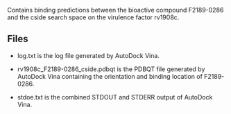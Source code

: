 Contains binding predictions between the bioactive compound F2189-0286 and the cside search space on the virulence factor rv1908c.

## Files

- log.txt is the log file generated by AutoDock Vina.

- rv1908c_F2189-0286_cside.pdbqt is the PDBQT file generated by AutoDock Vina containing the orientation and binding location of F2189-0286.

- stdoe.txt is the combined STDOUT and STDERR output of AutoDock Vina.

